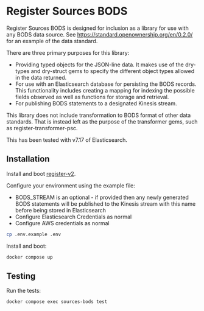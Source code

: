 # Register Sources BODS

Register Sources BODS is designed for inclusion as a library for use with any BODS data source. See https://standard.openownership.org/en/0.2.0/ for an example of the data standard.

There are three primary purposes for this library:

- Providing typed objects for the JSON-line data. It makes use of the dry-types and dry-struct gems to specify the different object types allowed in the data returned.
- For use with an Elasticsearch database for
persisting the BODS records. This functionality includes creating a mapping for indexing the possible fields observed as well as functions for storage and retrieval.
- For publishing BODS statements to a designated Kinesis stream.

This library does not include transformation to BODS format of other data standards. That is instead left as the purpose of the transformer gems, such as register-transformer-psc.

This has been tested with v7.17 of Elasticsearch.

## Installation

Install and boot [register-v2](https://github.com/openownership/register-v2).

Configure your environment using the example file:

- BODS_STREAM is an optional - if provided then any newly generated BODS statements will be published to the Kinesis stream with this name before being stored in Elasticsearch
- Configure Elasticsearch Credentials as normal
- Configure AWS credentials as normal

```sh
cp .env.example .env
```

Install and boot:

```sh
docker compose up
```

## Testing

Run the tests:

```sh
docker compose exec sources-bods test
```
